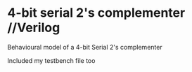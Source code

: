 # 4-bit serial 2's complementer //Verilog

Behavioural model of a 4-bit Serial 2's complementer

Included my testbench file too
